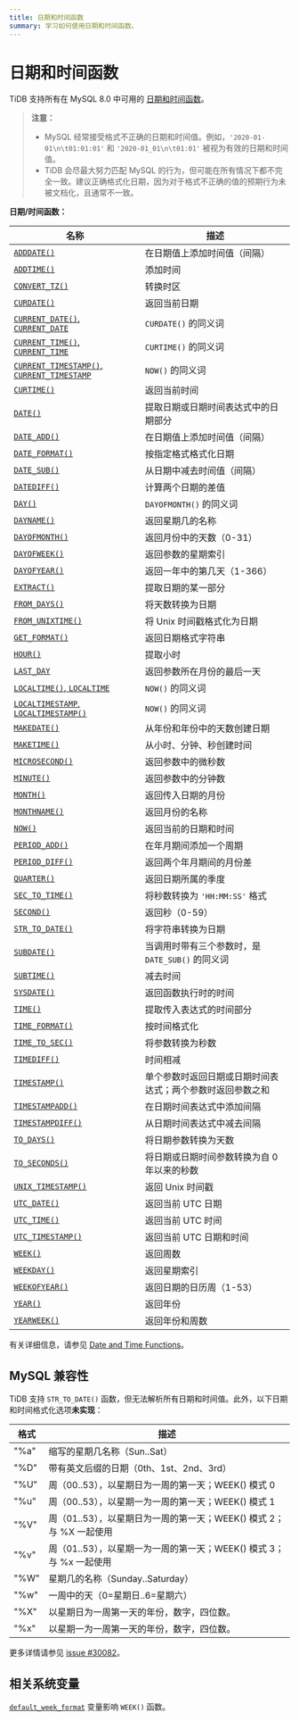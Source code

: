 ```yaml
---
title: 日期和时间函数
summary: 学习如何使用日期和时间函数。
---
```


# 日期和时间函数

TiDB 支持所有在 MySQL 8.0 中可用的 [日期和时间函数](https://dev.mysql.com/doc/refman/8.0/en/date-and-time-functions.html)。

> **注意：**
>
> - MySQL 经常接受格式不正确的日期和时间值。例如，`'2020-01-01\n\t01:01:01'` 和 `'2020-01_01\n\t01:01'` 被视为有效的日期和时间值。
> - TiDB 会尽最大努力匹配 MySQL 的行为，但可能在所有情况下都不完全一致。建议正确格式化日期，因为对于格式不正确的值的预期行为未被文档化，且通常不一致。

**日期/时间函数：**

| 名称 | 描述 |
| ---------------------------------------- | ---------------------------------------- |
| [`ADDDATE()`](https://dev.mysql.com/doc/refman/8.0/en/date-and-time-functions.html#function_adddate) | 在日期值上添加时间值（间隔） |
| [`ADDTIME()`](https://dev.mysql.com/doc/refman/8.0/en/date-and-time-functions.html#function_addtime) | 添加时间 |
| [`CONVERT_TZ()`](https://dev.mysql.com/doc/refman/8.0/en/date-and-time-functions.html#function_convert-tz) | 转换时区 |
| [`CURDATE()`](https://dev.mysql.com/doc/refman/8.0/en/date-and-time-functions.html#function_curdate) | 返回当前日期 |
| [`CURRENT_DATE()`, `CURRENT_DATE`](https://dev.mysql.com/doc/refman/8.0/en/date-and-time-functions.html#function_current-date) | `CURDATE()` 的同义词 |
| [`CURRENT_TIME()`, `CURRENT_TIME`](https://dev.mysql.com/doc/refman/8.0/en/date-and-time-functions.html#function_current-time) | `CURTIME()` 的同义词 |
| [`CURRENT_TIMESTAMP()`, `CURRENT_TIMESTAMP`](https://dev.mysql.com/doc/refman/8.0/en/date-and-time-functions.html#function_current-timestamp) | `NOW()` 的同义词 |
| [`CURTIME()`](https://dev.mysql.com/doc/refman/8.0/en/date-and-time-functions.html#function_curtime) | 返回当前时间 |
| [`DATE()`](https://dev.mysql.com/doc/refman/8.0/en/date-and-time-functions.html#function_date) | 提取日期或日期时间表达式中的日期部分 |
| [`DATE_ADD()`](https://dev.mysql.com/doc/refman/8.0/en/date-and-time-functions.html#function_date-add) | 在日期值上添加时间值（间隔） |
| [`DATE_FORMAT()`](https://dev.mysql.com/doc/refman/8.0/en/date-and-time-functions.html#function_date-format) | 按指定格式格式化日期 |
| [`DATE_SUB()`](https://dev.mysql.com/doc/refman/8.0/en/date-and-time-functions.html#function_date-sub) | 从日期中减去时间值（间隔） |
| [`DATEDIFF()`](https://dev.mysql.com/doc/refman/8.0/en/date-and-time-functions.html#function_datediff) | 计算两个日期的差值 |
| [`DAY()`](https://dev.mysql.com/doc/refman/8.0/en/date-and-time-functions.html#function_day) | `DAYOFMONTH()` 的同义词 |
| [`DAYNAME()`](https://dev.mysql.com/doc/refman/8.0/en/date-and-time-functions.html#function_dayname) | 返回星期几的名称 |
| [`DAYOFMONTH()`](https://dev.mysql.com/doc/refman/8.0/en/date-and-time-functions.html#function_dayofmonth) | 返回月份中的天数（0-31） |
| [`DAYOFWEEK()`](https://dev.mysql.com/doc/refman/8.0/en/date-and-time-functions.html#function_dayofweek) | 返回参数的星期索引 |
| [`DAYOFYEAR()`](https://dev.mysql.com/doc/refman/8.0/en/date-and-time-functions.html#function_dayofyear) | 返回一年中的第几天（1-366） |
| [`EXTRACT()`](https://dev.mysql.com/doc/refman/8.0/en/date-and-time-functions.html#function_extract) | 提取日期的某一部分 |
| [`FROM_DAYS()`](https://dev.mysql.com/doc/refman/8.0/en/date-and-time-functions.html#function_from-days) | 将天数转换为日期 |
| [`FROM_UNIXTIME()`](https://dev.mysql.com/doc/refman/8.0/en/date-and-time-functions.html#function_from-unixtime) | 将 Unix 时间戳格式化为日期 |
| [`GET_FORMAT()`](https://dev.mysql.com/doc/refman/8.0/en/date-and-time-functions.html#function_get-format) | 返回日期格式字符串 |
| [`HOUR()`](https://dev.mysql.com/doc/refman/8.0/en/date-and-time-functions.html#function_hour) | 提取小时 |
| [`LAST_DAY`](https://dev.mysql.com/doc/refman/8.0/en/date-and-time-functions.html#function_last-day) | 返回参数所在月份的最后一天 |
| [`LOCALTIME()`, `LOCALTIME`](https://dev.mysql.com/doc/refman/8.0/en/date-and-time-functions.html#function_localtime) | `NOW()` 的同义词 |
| [`LOCALTIMESTAMP`, `LOCALTIMESTAMP()`](https://dev.mysql.com/doc/refman/8.0/en/date-and-time-functions.html#function_localtimestamp) | `NOW()` 的同义词 |
| [`MAKEDATE()`](https://dev.mysql.com/doc/refman/8.0/en/date-and-time-functions.html#function_makedate) | 从年份和年份中的天数创建日期 |
| [`MAKETIME()`](https://dev.mysql.com/doc/refman/8.0/en/date-and-time-functions.html#function_maketime) | 从小时、分钟、秒创建时间 |
| [`MICROSECOND()`](https://dev.mysql.com/doc/refman/8.0/en/date-and-time-functions.html#function_microsecond) | 返回参数中的微秒数 |
| [`MINUTE()`](https://dev.mysql.com/doc/refman/8.0/en/date-and-time-functions.html#function_minute) | 返回参数中的分钟数 |
| [`MONTH()`](https://dev.mysql.com/doc/refman/8.0/en/date-and-time-functions.html#function_month) | 返回传入日期的月份 |
| [`MONTHNAME()`](https://dev.mysql.com/doc/refman/8.0/en/date-and-time-functions.html#function_monthname) | 返回月份的名称 |
| [`NOW()`](https://dev.mysql.com/doc/refman/8.0/en/date-and-time-functions.html#function_now) | 返回当前的日期和时间 |
| [`PERIOD_ADD()`](https://dev.mysql.com/doc/refman/8.0/en/date-and-time-functions.html#function_period-add) | 在年月期间添加一个周期 |
| [`PERIOD_DIFF()`](https://dev.mysql.com/doc/refman/8.0/en/date-and-time-functions.html#function_period-diff) | 返回两个年月期间的月份差 |
| [`QUARTER()`](https://dev.mysql.com/doc/refman/8.0/en/date-and-time-functions.html#function_quarter) | 返回日期所属的季度 |
| [`SEC_TO_TIME()`](https://dev.mysql.com/doc/refman/8.0/en/date-and-time-functions.html#function_sec-to-time) | 将秒数转换为 `'HH:MM:SS'` 格式 |
| [`SECOND()`](https://dev.mysql.com/doc/refman/8.0/en/date-and-time-functions.html#function_second) | 返回秒（0-59） |
| [`STR_TO_DATE()`](https://dev.mysql.com/doc/refman/8.0/en/date-and-time-functions.html#function_str-to-date) | 将字符串转换为日期 |
| [`SUBDATE()`](https://dev.mysql.com/doc/refman/8.0/en/date-and-time-functions.html#function_subdate) | 当调用时带有三个参数时，是 `DATE_SUB()` 的同义词 |
| [`SUBTIME()`](https://dev.mysql.com/doc/refman/8.0/en/date-and-time-functions.html#function_subtime) | 减去时间 |
| [`SYSDATE()`](https://dev.mysql.com/doc/refman/8.0/en/date-and-time-functions.html#function_sysdate) | 返回函数执行时的时间 |
| [`TIME()`](https://dev.mysql.com/doc/refman/8.0/en/date-and-time-functions.html#function_time) | 提取传入表达式的时间部分 |
| [`TIME_FORMAT()`](https://dev.mysql.com/doc/refman/8.0/en/date-and-time-functions.html#function_time-format) | 按时间格式化 |
| [`TIME_TO_SEC()`](https://dev.mysql.com/doc/refman/8.0/en/date-and-time-functions.html#function_time-to-sec) | 将参数转换为秒数 |
| [`TIMEDIFF()`](https://dev.mysql.com/doc/refman/8.0/en/date-and-time-functions.html#function_timediff) | 时间相减 |
| [`TIMESTAMP()`](https://dev.mysql.com/doc/refman/8.0/en/date-and-time-functions.html#function_timestamp) | 单个参数时返回日期或日期时间表达式；两个参数时返回参数之和 |
| [`TIMESTAMPADD()`](https://dev.mysql.com/doc/refman/8.0/en/date-and-time-functions.html#function_timestampadd) | 在日期时间表达式中添加间隔 |
| [`TIMESTAMPDIFF()`](https://dev.mysql.com/doc/refman/8.0/en/date-and-time-functions.html#function_timestampdiff) | 从日期时间表达式中减去间隔 |
| [`TO_DAYS()`](https://dev.mysql.com/doc/refman/8.0/en/date-and-time-functions.html#function_to-days) | 将日期参数转换为天数 |
| [`TO_SECONDS()`](https://dev.mysql.com/doc/refman/8.0/en/date-and-time-functions.html#function_to-seconds) | 将日期或日期时间参数转换为自 0 年以来的秒数 |
| [`UNIX_TIMESTAMP()`](https://dev.mysql.com/doc/refman/8.0/en/date-and-time-functions.html#function_unix-timestamp) | 返回 Unix 时间戳 |
| [`UTC_DATE()`](https://dev.mysql.com/doc/refman/8.0/en/date-and-time-functions.html#function_utc-date) | 返回当前 UTC 日期 |
| [`UTC_TIME()`](https://dev.mysql.com/doc/refman/8.0/en/date-and-time-functions.html#function_utc-time) | 返回当前 UTC 时间 |
| [`UTC_TIMESTAMP()`](https://dev.mysql.com/doc/refman/8.0/en/date-and-time-functions.html#function_utc-timestamp) | 返回当前 UTC 日期和时间 |
| [`WEEK()`](https://dev.mysql.com/doc/refman/8.0/en/date-and-time-functions.html#function_week) | 返回周数 |
| [`WEEKDAY()`](https://dev.mysql.com/doc/refman/8.0/en/date-and-time-functions.html#function_weekday) | 返回星期索引 |
| [`WEEKOFYEAR()`](https://dev.mysql.com/doc/refman/8.0/en/date-and-time-functions.html#function_weekofyear) | 返回日期的日历周（1-53） |
| [`YEAR()`](https://dev.mysql.com/doc/refman/8.0/en/date-and-time-functions.html#function_year) | 返回年份 |
| [`YEARWEEK()`](https://dev.mysql.com/doc/refman/8.0/en/date-and-time-functions.html#function_yearweek) | 返回年份和周数 |

有关详细信息，请参见 [Date and Time Functions](https://dev.mysql.com/doc/refman/8.0/en/date-and-time-functions.html)。

## MySQL 兼容性

TiDB 支持 `STR_TO_DATE()` 函数，但无法解析所有日期和时间值。此外，以下日期和时间格式化选项**未实现**：

| 格式 | 描述 |
|--------|---------------------------------------------------------------------------------------|
| "%a"   | 缩写的星期几名称（Sun..Sat） |
| "%D"   | 带有英文后缀的日期（0th、1st、2nd、3rd） |
| "%U"   | 周（00..53），以星期日为一周的第一天；WEEK() 模式 0 |
| "%u"   | 周（00..53），以星期一为一周的第一天；WEEK() 模式 1 |
| "%V"   | 周（01..53），以星期日为一周的第一天；WEEK() 模式 2；与 %X 一起使用 |
| "%v"   | 周（01..53），以星期一为一周的第一天；WEEK() 模式 3；与 %x 一起使用 |
| "%W"   | 星期几的名称（Sunday..Saturday） |
| "%w"   | 一周中的天（0=星期日..6=星期六） |
| "%X"   | 以星期日为一周第一天的年份，数字，四位数。 |
| "%x"   | 以星期一为一周第一天的年份，数字，四位数。 |

更多详情请参见 [issue #30082](https://github.com/pingcap/tidb/issues/30082)。

## 相关系统变量

[`default_week_format`](/system-variables.md#default_week_format) 变量影响 `WEEK()` 函数。